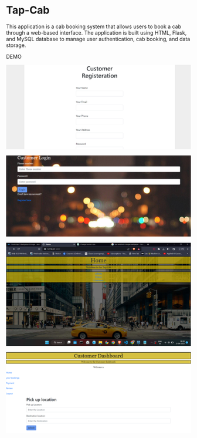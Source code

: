 # Tap-Cab
This application is a cab booking system that allows users to book a cab through a web-based interface. The application is built using HTML, Flask, and MySQL database to manage user authentication, cab booking, and data storage.

DEMO 

<p align="center">
  <img src="Images/Customer Registration.png" width="900" title="hover text">
</p>

<p align="center">
  <img src="Images/Customer login.png" width="900" title="hover text">
</p>

<p align="center">
  <img src="Images/Main Screen.png" width="900" title="hover text">
</p>

<p align="center">
  <img src="Images/Customer dashboard.png" width="900" title="hover text">
</p>


